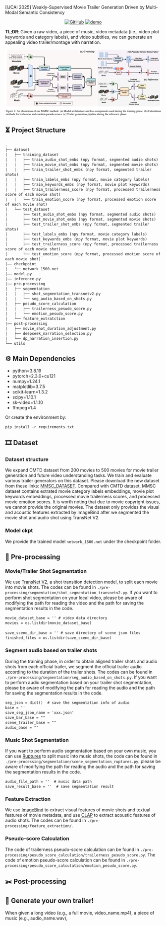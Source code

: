  [IJCAI 2025] Weakly-Supervised Movie Trailer Generation Driven by Multi-Modal Semantic Consistency

<div style="display: flex; justify-content: center; align-items: center;">
  <a href="https://github.com/Dixin-Lab/MMSC" style="margin: 0 2px;">
    <img src='https://img.shields.io/badge/GitHub-Repo-blue?style=flat&logo=GitHub' alt='GitHub'>
  </a>
  <a href='[https://www.bilibili.com/video/BV15sWMeAE8R/?spm_id_from=333.999.0.0&vd_source=4526cf207f29ce6d50810b04d3105cfd](https://space.bilibili.com/487967491/lists/4641072?type=series)' style="margin: 0 2px;">
    <img src='https://img.shields.io/badge/Demo-bilibili-pink.svg' alt='demo'>
  </a>
<!--   <a href="https://github.com/Zheng-Chong/CatVTON/LICENCE" style="margin: 0 2px;">
    <img src='https://img.shields.io/badge/License-CC BY--NC--SA--4.0-lightgreen?style=flat&logo=Lisence' alt='License'>
  </a> -->
</div>

**TL;DR**: Given a raw video, a piece of music, video metadata (i.e., video plot keywords and category labels), and video subtitles, we can generate an appealing video trailer/montage with narration. 

![scheme](fig/framework.png)

## ⏳ Project Structure
```
.
├── dataset
|   ├── training_dataset
|   |   ├── train_audio_shot_embs (npy format, segmented audio shots)
|   |   ├── train_movie_shot_embs (npy format, segmented movie shots)
|   |   ├── train_trailer_shot_embs (npy format, segmented trailer shots)
|   |   ├── train_labels_embs (npy format, movie category labels)
|   |   ├── train_keywords_embs (npy format, movie plot keywords)
|   |   ├── train_trailerness_score (npy format, processed trailerness score of each movie shot)
|   |   └── train_emotion_score (npy format, processed emotion score of each movie shot)
|   └── test_dataset
|       ├── test_audio_shot_embs (npy format, segmented audio shots)
|       ├── test_movie_shot_embs (npy format, segmented movie shots)
|       ├── test_trailer_shot_embs (npy format, segmented trailer shots)
|       ├── test_labels_embs (npy format, movie category labels)
|       ├── test_keywords_embs (npy format, movie plot keywords)
|       ├── test_trailerness_score (npy format, processed trailerness score of each movie shot)
|       └── test_emotion_score (npy format, processed emotion score of each movie shot)
|—— checkpoint
|   └── network_1500.net
|—— model.py
|—— inference.py
|—— pre-processing
|   ├── segmentation
|   |   ├── shot_segmentation_transnetv2.py
|   |   └── seg_audio_based_on_shots.py
|   ├── pesudo_score_calculation
|   |   ├── trailerness_pesudo_score.py
|   |   └── emotion_pesudo_score.py
|   └── feature_extratction
|—— post-processing
|   ├── movie_shot_duration_adjustment.py
|   ├── deepseek_narration_selection.py
|   └── dp_narration_insertion.py
└── utils
```
## ⚙️ Main Dependencies
- python=3.8.19
- pytorch=2.3.0+cu121
- numpy=1.24.1
- matplotlib=3.7.5
- scikit-learn=1.3.2
- scipy=1.10.1
- sk-video=1.1.10
- ffmpeg=1.4

Or create the environment by:
```commandline 
pip install -r requirements.txt
```

## 🎞 Dataset
###  Dataset structure
We expand CMTD dataset from 200 movies to 500 movies for movie trailer generation and future video understanding tasks. We train and evaluate various trailer generators on this dataset. Please download the new dataset from these links: [MMSC_DATASET](https://drive.google.com/drive/folders/1Iw6OXMi6_nyFyvyK5hXb_aYwRTcg7oHj?usp=drive_link). Compared with CMTD dataset, MMSC dataset contains extrated movie category labels embeddings, movie plot keywords embeddings, processed movie trailerness scores, and processed movie emotion scores.
It is worth noting that due to movie copyright issues, we cannot provide the original movies. The dataset only provides the visual and acoustic features extracted by ImageBind after we segmented the movie shot and audio shot using TransNet V2.

### Model ckpt
We provide the trained model ```network_1500.net``` under the checkpoint folder.

## 🎥 Pre-processing
### Movie/Trailer Shot Segmentation 
We use [TransNet V2]([https://github.com/kakaobrain/bassl](https://github.com/soCzech/TransNetV2)), a shot transition detection model, to split each movie into movie shots. The codes can be found in ```./pre-processing/segmentation/shot_segmentation_transnetv2.py```. 
If you want to perform shot segmentation on your local video, please be aware of modifying the path for reading the video and the path for saving the segmentation results in the code.

```commandline
movie_dataset_base = '' # video data directory
movies = os.listdir(movie_dataset_base)

save_scene_dir_base = '' # save directory of scene json files 
finished_files = os.listdir(save_scene_dir_base)
```

### Segment audio based on trailer shots
During the training phase, in order to obtain aligned trailer shots and audio shots from each official trailer, we segment the official trailer audio according to the duration of the trailer shots.
The codes can be found in ```./pre-processing/segmentation/seg_audio_based_on_shots.py```. 
If you want to perform audio segmentation based on your trailer shot segmentation, please be aware of modifying the path for reading the audio and the path for saving the segmentation results in the code.

```commandline
seg_json = dict()  # save the segmentation info of audio 
base = ''
save_seg_json_name = 'xxx.json'
save_bar_base = ""
scene_trailer_base = ""
audio_base = ""
```

### Music Shot Segmentation
If you want to perform audio segmentation based on your own music, you can use [Ruptures](https://github.com/deepcharles/ruptures) to split music into music shots, the code can be found in ```./pre-processing/segmentation/scene_segmentation_ruptures.py```. 
please be aware of modifying the path for reading the audio and the path for saving the segmentation results in the code.

```commandline
audio_file_path = ''  # music data path
save_result_base = ''  # save segmentation result
```

### Feature Extraction
We use [ImageBind](https://github.com/facebookresearch/ImageBind) to extract visual features of movie shots and textual features of movie metadata, and use [CLAP](https://github.com/LAION-AI/CLAP) to extract acoustic features of audio shots. 
The codes can be found in ```./pre-processing/feature_extraction/```.  

### Pseudo-score Calculation
The code of trailerness pseudo-score calculation can be found in ```./pre-processing/pesudo_score_calculation/trailerness_pesudo_score.py```. 
The code of emotion pseudo-score calculation can be found in ```./pre-processing/pesudo_score_calculation/emotion_pesudo_score.py```. 

## ✂️ Post-processing
### 


## 🎇 Generate your own trailer!
When given a long video (e.g., a full movie, video_name.mp4), a piece of music (e.g., audio_name.wav),
